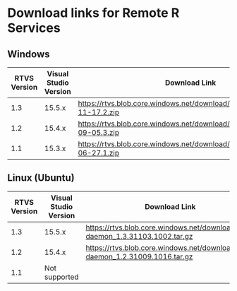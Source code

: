# Download links for Remote R Services

## Windows
| RTVS Version    | Visual Studio Version | Download Link                                                            |
|-----------------|-----------------------|--------------------------------------------------------------------------|
| 1.3             | 15.5.x                | https://rtvs.blob.core.windows.net/download/RTVS_Remote_2017-11-17.2.zip |
| 1.2             | 15.4.x                | https://rtvs.blob.core.windows.net/download/RTVS_Remote_2017-09-05.3.zip |
| 1.1             | 15.3.x                | https://rtvs.blob.core.windows.net/download/RTVS_Remote_2017-06-27.1.zip |

## Linux (Ubuntu)
| RTVS Version    | Visual Studio Version | Download Link                                                                 |
|-----------------|-----------------------|-------------------------------------------------------------------------------|
| 1.3             | 15.5.x                | https://rtvs.blob.core.windows.net/download/rtvs-daemon_1.3.31103.1002.tar.gz |
| 1.2             | 15.4.x                | https://rtvs.blob.core.windows.net/download/rtvs-daemon_1.2.31009.1016.tar.gz |
| 1.1             | Not supported         |                                                                               |
